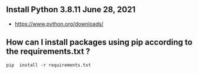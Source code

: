 ## Install  Python 3.8.11 June 28, 2021

- https://www.python.org/downloads/

## How can I install packages using pip according to the requirements.txt ?

```
pip  install -r requirements.txt
```
